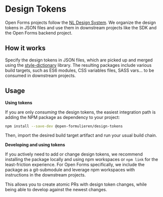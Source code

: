 # Design Tokens

Open Forms projects follow the [NL Design System](https://github.com/nl-design-system).
We organize the design tokens in JSON files and use them in downstream projects like the
SDK and the Open Forms backend project.

## How it works

Specify the design tokens in JSON files, which are picked up and merged using the
[style-dictionary](https://www.npmjs.com/package/style-dictionary) library. The resulting
packages include various build targets, such as ES6 modules, CSS variables files, SASS
vars... to be consumed in downstream projects.

## Usage

**Using tokens**

If you are only _consuming_ the design tokens, the easiest integration path is adding
the NPM package as dependency to your project:

```bash
npm install --save-dev @open-formulieren/design-tokens
```

Then, import the desired build target artifact and run your usual build chain.

**Developing and using tokens**

If you actively need to add or change design tokens, we recommend installing the package
locally and using npm workspaces or `npm link` for the least-friction experience. For
Open Forms specifically, we include the package as a git-submodule and leverage
npm workspaces with instructions in the downstream projects.

This allows you to create atomic PRs with design token changes, while being able to
develop against the newest changes.
